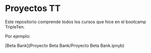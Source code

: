 # Proyectos TT

Este repositorio comprende todos los cursos que hice en el bootcamp TripleTen.

Por ejemplo:

[Beta Bank](Proyecto Beta Bank/Proyecto Beta Bank.ipnyb)